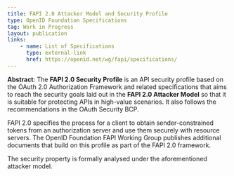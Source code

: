 ```yaml
---
title: FAPI 2.0 Attacker Model and Security Profile
type: OpenID Foundation Specifications
tag: Work in Progress
layout: publication
links:
    - name: List of Specifications
      type: external-link
      href: https://openid.net/wg/fapi/specifications/
---
```


**Abstract**:
The **FAPI 2.0 Security Profile** is an API security profile based on the OAuth 2.0 Authorization Framework and related specifications that aims to reach the security goals laid out in the **FAPI 2.0 Attacker Model** so that it is suitable for protecting APIs in high-value scenarios. It also follows the recommendations in the OAuth Security BCP.

FAPI 2.0 specifies the process for a client to obtain sender-constrained tokens from an authorization server and use them securely with resource servers. The OpenID Foundation FAPI Working Group publishes additional documents that build on this profile as part of the FAPI 2.0 framework. 

The security property is formally analysed under the aforementioned attacker model.
